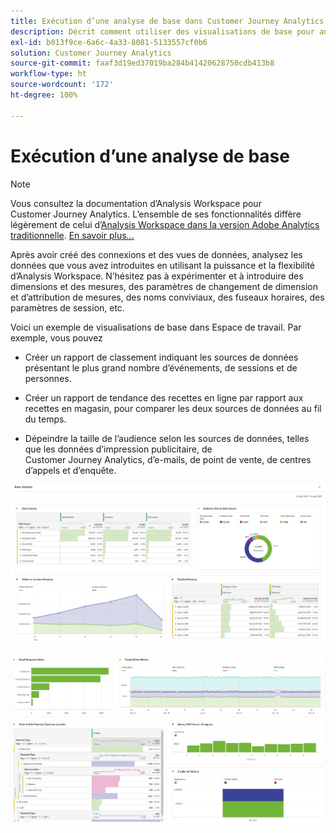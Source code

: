 ```yaml
---
title: Exécution d’une analyse de base dans Customer Journey Analytics
description: Décrit comment utiliser des visualisations de base pour analyser les données dans Customer Journey Analytics.
exl-id: b013f9ce-6a6c-4a33-8081-5133557cf0b6
solution: Customer Journey Analytics
source-git-commit: faaf3d19ed37019ba284b41420628750cdb413b8
workflow-type: ht
source-wordcount: '172'
ht-degree: 100%

---
```


# Exécution d’une analyse de base

>[!NOTE]
>
>Vous consultez la documentation d’Analysis Workspace pour Customer Journey Analytics. L’ensemble de ses fonctionnalités diffère légèrement de celui d’[Analysis Workspace dans la version Adobe Analytics traditionnelle](https://experienceleague.adobe.com/docs/analytics/analyze/analysis-workspace/home.html?lang=fr). [En savoir plus...](/help/getting-started/cja-aa.md)

Après avoir créé des connexions et des vues de données, analysez les données que vous avez introduites en utilisant la puissance et la flexibilité d’Analysis Workspace. N’hésitez pas à expérimenter et à introduire des dimensions et des mesures, des paramètres de changement de dimension et d’attribution de mesures, des noms conviviaux, des fuseaux horaires, des paramètres de session, etc.

Voici un exemple de visualisations de base dans Espace de travail. Par exemple, vous pouvez

* Créer un rapport de classement indiquant les sources de données présentant le plus grand nombre d’événements, de sessions et de personnes.

* Créer un rapport de tendance des recettes en ligne par rapport aux recettes en magasin, pour comparer les deux sources de données au fil du temps.

* Dépeindre la taille de l’audience selon les sources de données, telles que les données d’impression publicitaire, de Customer Journey Analytics, d’e-mails, de point de vente, de centres d’appels et d’enquête.

![](assets/cja-basic-analysis.png)

![](assets/cja-basic-analysis2.png)
